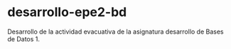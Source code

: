 # desarrollo-epe2-bd
Desarrollo de la actividad evacuativa de la asignatura desarrollo de Bases de Datos 1.
